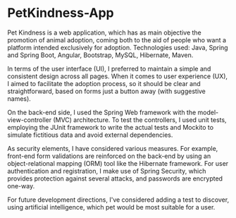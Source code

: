 # PetKindness-App

Pet Kindness is a web application, which has as main objective the promotion of animal adoption, coming both to the aid of people who want a platform intended exclusively for adoption. Technologies used: Java, Spring and Spring Boot, Angular, Bootstrap, MySQL, Hibernate, Maven.
  
In terms of the user interface (UI), I preferred to maintain a simple and consistent design across all pages. When it comes to user experience (UX), I aimed to facilitate the adoption process, so it should be clear and straightforward, based on forms just a button away (with suggestive names).
  
On the back-end side, I used the Spring Web framework with the model-view-controller (MVC) architecture. To test the controllers, I used unit tests, employing the JUnit framework to write the actual tests and Mockito to simulate fictitious data and avoid external dependencies.
  
As security elements, I have considered various measures. For example, front-end form validations are reinforced on the back-end by using an object-relational mapping (ORM) tool like the Hibernate framework. For user authentication and registration, I make use of Spring Security, which provides protection against several attacks, and passwords are encrypted one-way.  
  
For future development directions, I've considered adding a test to discover, using artificial intelligence, which pet would be most suitable for a user.  

